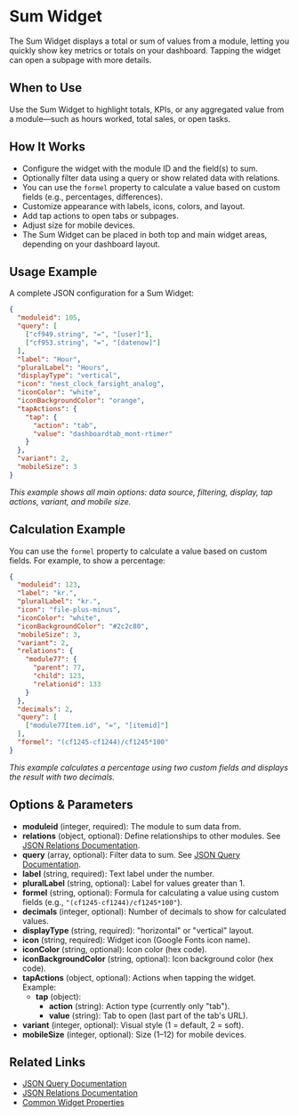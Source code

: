 # Sum Widget

The Sum Widget displays a total or sum of values from a module, letting you quickly show key metrics or totals on your dashboard. Tapping the widget can open a subpage with more details.

## When to Use
Use the Sum Widget to highlight totals, KPIs, or any aggregated value from a module—such as hours worked, total sales, or open tasks.

## How It Works
- Configure the widget with the module ID and the field(s) to sum.
- Optionally filter data using a query or show related data with relations.
- You can use the `formel` property to calculate a value based on custom fields (e.g., percentages, differences).
- Customize appearance with labels, icons, colors, and layout.
- Add tap actions to open tabs or subpages.
- Adjust size for mobile devices.
- The Sum Widget can be placed in both top and main widget areas, depending on your dashboard layout.

## Usage Example
A complete JSON configuration for a Sum Widget:

```json
{
  "moduleid": 105,
  "query": [
    ["cf949.string", "=", "[user]"],
    ["cf953.string", "=", "[datenow]"]
  ],
  "label": "Hour",
  "pluralLabel": "Hours",
  "displayType": "vertical",
  "icon": "nest_clock_farsight_analog",
  "iconColor": "white",
  "iconBackgroundColor": "orange",
  "tapActions": {
    "tap": {
      "action": "tab",
      "value": "dashboardtab_mont-rtimer"
    }
  },
  "variant": 2,
  "mobileSize": 3
}
```

*This example shows all main options: data source, filtering, display, tap actions, variant, and mobile size.*

## Calculation Example
You can use the `formel` property to calculate a value based on custom fields. For example, to show a percentage:

```json
{
  "moduleid": 123,
  "label": "kr.",
  "pluralLabel": "kr.",
  "icon": "file-plus-minus",
  "iconColor": "white",
  "iconBackgroundColor": "#2c2c80",
  "mobileSize": 3,
  "variant": 2,
  "relations": {
    "module77": {
      "parent": 77,
      "child": 123,
      "relationid": 133
    }
  },
  "decimals": 2,
  "query": [
    ["module77Item.id", "=", "[itemid]"]
  ],
  "formel": "(cf1245-cf1244)/cf1245*100"
}
```

*This example calculates a percentage using two custom fields and displays the result with two decimals.*

## Options & Parameters

- **moduleid** (integer, required): The module to sum data from.
- **relations** (object, optional): Define relationships to other modules. See [JSON Relations Documentation](/docs/JSON/json-relations).
- **query** (array, optional): Filter data to sum. See [JSON Query Documentation](/docs/JSON/json-query).
- **label** (string, required): Text label under the number.
- **pluralLabel** (string, optional): Label for values greater than 1.
- **formel** (string, optional): Formula for calculating a value using custom fields (e.g., `"(cf1245-cf1244)/cf1245*100"`).
- **decimals** (integer, optional): Number of decimals to show for calculated values.
- **displayType** (string, required): "horizontal" or "vertical" layout.
- **icon** (string, required): Widget icon (Google Fonts icon name).
- **iconColor** (string, optional): Icon color (hex code).
- **iconBackgroundColor** (string, optional): Icon background color (hex code).
- **tapActions** (object, optional): Actions when tapping the widget. Example:
  - **tap** (object):
    - **action** (string): Action type (currently only "tab").
    - **value** (string): Tab to open (last part of the tab's URL).
- **variant** (integer, optional): Visual style (1 = default, 2 = soft).
- **mobileSize** (integer, optional): Size (1–12) for mobile devices.

## Related Links
- [JSON Query Documentation](/docs/JSON/json-query)
- [JSON Relations Documentation](/docs/JSON/json-relations)
- [Common Widget Properties](/docs/modules/widgets/common-properties.md)

